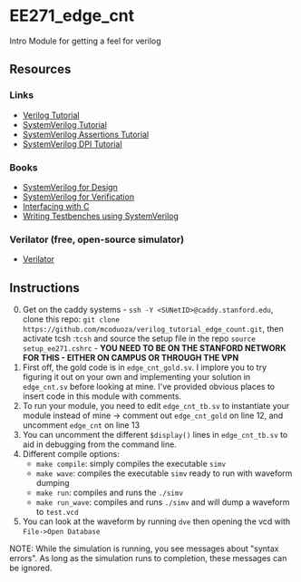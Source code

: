 # EE271_edge_cnt
Intro Module for getting a feel for verilog

## Resources
### Links
+ [Verilog Tutorial](http://www.doulos.com/knowhow/verilog_designers_guide/)
+ [SystemVerilog Tutorial](http://www.doulos.com/knowhow/sysverilog/tutorial/)
+ [SystemVerilog Assertions Tutorial](http://www.doulos.com/knowhow/sysverilog/tutorial/assertions/)
+ [SystemVerilog DPI Tutorial](http://www.doulos.com/knowhow/sysverilog/tutorial/dpi/)
### Books
+ [SystemVerilog for Design](http://www.springerlink.com/content/w134858r71387n5h/)
+ [SystemVerilog for Verification](http://www.springerlink.com/content/x71knj/)
+ [Interfacing with C](http://www.springerlink.com/content/j703h3nj43498410/?p=67a54fc6ae7f4195b6def6f1196cbad6&pi=11)
+ [Writing Testbenches using SystemVerilog](http://www.springerlink.com/content/kv2481/)

### Verilator (free, open-source simulator)
+ [Verilator](https://www.veripool.org/wiki/verilator)

## Instructions
0. Get on the caddy systems - `ssh -Y <SUNetID>@caddy.stanford.edu`, clone this repo: `git clone https://github.com/mcoduoza/verilog_tutorial_edge_count.git`, then activate tcsh :`tcsh`
and source the setup file in the repo `source setup_ee271.cshrc` - **YOU NEED TO BE ON THE STANFORD NETWORK FOR THIS - EITHER ON CAMPUS OR THROUGH THE VPN**
1. First off, the gold code is in `edge_cnt_gold.sv`. I implore you to try figuring it out on your own and implementing
your solution in `edge_cnt.sv` before looking at mine.  I've provided obvious places to insert code in this module with comments.
2. To run your module, you need to edit `edge_cnt_tb.sv` to instantiate your module instead of mine -> comment out `edge_cnt_gold` on line 12, and uncomment `edge_cnt` on line 13
3. You can uncomment the different `$display()` lines in `edge_cnt_tb.sv` to aid in debugging from the command line.
4. Different compile options:
    + `make compile`: simply compiles the executable `simv`
    + `make wave`: compiles the executable `simv` ready to run with waveform dumping
    + `make run`: compiles and runs the `./simv`
    + `make run_wave`: compiles and runs `./simv` and will dump a waveform to `test.vcd`
5. You can look at the waveform by running `dve` then opening the vcd with `File->Open Database`

NOTE: While the simulation is running, you see messages about "syntax errors". As long as the simulation runs to completion, these messages can be ignored. 
